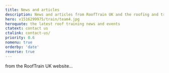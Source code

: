```yaml
---
title: News and articles
description: News and articles from RoofTrain UK and the roofing and training course industries.
hero: v1516299975/train/team4.jpg
heroquote: the latest roof training news and events
ctatext: contact us
ctalink: contact-us/
priority: 0.6
nomenu: true
orderby: 'date'
reverse: true
---
```


from the RoofTrain UK website&hellip;
